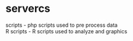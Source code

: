 # servercs

scripts - php scripts used to pre process data<br>
R scripts - R scripts used to analyze and graphics
